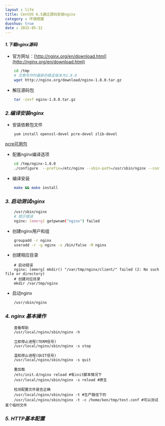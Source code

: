 ```yaml
---
layout : life
title: CentOS 6.5通过源码安装nginx
category : 环境搭建
duoshuo: true
date : 2015-05-12
---
```


<!-- more -->

#### ***1.下载nginx源码***

* 官方网址：[http://nginx.org/en/download.html](http://nginx.org/en/download.html)

```sh
	cd /tmp
	# 文章写作时最新的稳定版本为1.8.0
	wget http://nginx.org/download/nginx-1.8.0.tar.gz  
```

* 解压源码包

```sh
	tar -zxvf nginx-1.8.0.tar.gz
```

### ***2.编译安装nginx***

* 安装依赖包文件

```
	yum install openssl-devel pcre-devel zlib-devel
```

[pcre可用包](ftp://ftp.csx.cam.ac.uk/pub/software/programming/pcre/)

* 配置nginx编译选项

```sh
	cd /tmp/nginx-1.8.0
	./configure  --prefix=/etc/nginx --sbin-path=/usr/sbin/nginx --conf-path=/etc/nginx/nginx.conf --error-log-path=/var/log/nginx/error.log --http-log-path=/var/log/nginx/access.log --pid-path=/var/run/nginx.pid --lock-path=/var/run/nginx.lock --http-client-body-temp-path=/var/cache/nginx/client_temp --http-proxy-temp-path=/var/cache/nginx/proxy_temp --http-fastcgi-temp-path=/var/cache/nginx/fastcgi_temp --http-uwsgi-temp-path=/var/cache/nginx/uwsgi_temp --http-scgi-temp-path=/var/cache/nginx/scgi_temp --user=nginx --group=nginx --with-http_ssl_module --with-http_realip_module --with-http_addition_module --with-http_sub_module --with-http_dav_module --with-http_flv_module --with-http_mp4_module --with-http_gunzip_module --with-http_gzip_static_module --with-http_random_index_module --with-http_secure_link_module --with-http_stub_status_module --with-http_auth_request_module --with-mail --with-mail_ssl_module --with-file-aio --with-ipv6 --with-http_spdy_module --with-cc-opt='-O2 -g -pipe -Wp,-D_FORTIFY_SOURCE=2 -fexceptions -fstack-protector --param=ssp-buffer-size=4 -m64 -mtune=generic'

```

* 编译安装

```sh
	make && make install
```

### ***3. 启动测试nginx***

```sh
	/usr/sbin/nginx
	# 提示错误
	nginx: [emerg] getpwnam("nginx") failed
```

* 创建nginx用户和组

```sh
	groupadd -r nginx
	useradd -r -g nginx -s /bin/false -M nginx
```

* 创建相应目录

```
	# 启动错误
	nginx: [emerg] mkdir() "/var/tmp/nginx/client/" failed (2: No such file or directory)
	# 创建对应目录
	mkdir /var/tmp/nginx
```

* 启动nginx

```sh
	/usr/sbin/nginx
```

### ***4. nginx 基本操作***

```
	查看帮助
	/usr/local/nginx/sbin/nginx -h
	
	立即停止进程(TERM信号)
	/usr/local/nginx/sbin/nginx -s stop
	
	温和停止进程(QUIT信号)
	/usr/local/nginx/sbin/nginx -s quit
	
	重加载
	/etc/init.d/nginx reload #有init脚本情况下
	/usr/local/nginx/sbin/nginx -s reload #原生
	
	检测配置文件是否正确
	/usr/local/nginx/sbin/nginx -t #生产路径下的
	/usr/local/nginx/sbin/nginx -t -c /home/ken/tmp/test.conf #可以测试某个临时文件
```

### ***5. HTTP基本配置***











